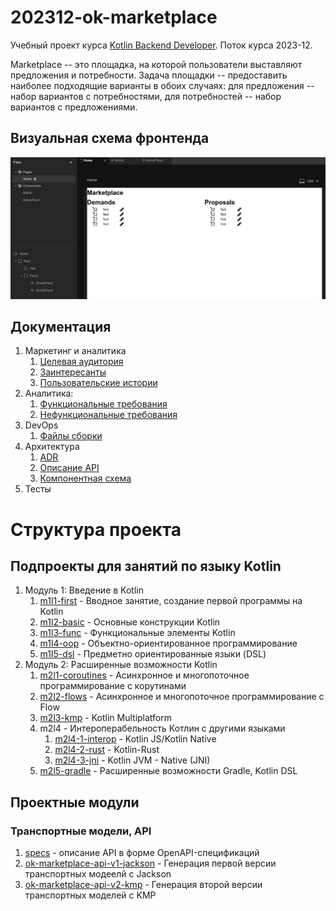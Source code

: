 # 202312-ok-marketplace

Учебный проект курса
[Kotlin Backend Developer](https://otus.ru/lessons/kotlin/).
Поток курса 2023-12.

Marketplace -- это площадка, на которой пользователи выставляют предложения и потребности. Задача
площадки -- предоставить наиболее подходящие варианты в обоих случаях: для предложения -- набор вариантов с
потребностями, для потребностей -- набор вариантов с предложениями.

## Визуальная схема фронтенда

![Макет фронта](imgs/design-layout.png)

## Документация

1. Маркетинг и аналитика
    1. [Целевая аудитория](./docs/01-biz/01-target-audience.md)
    2. [Заинтересанты](./docs/01-biz/02-stakeholders.md)
    3. [Пользовательские истории](./docs/01-biz/03-bizreq.md)
2. Аналитика:
    1. [Функциональные требования](./docs/02-analysis/01-functional-requiremens.md)
    2. [Нефункциональные требования](./docs/02-analysis/02-nonfunctional-requirements.md)
3. DevOps
    1. [Файлы сборки](./deploy)
4. Архитектура
   1. [ADR](./docs/04-architecture/01-adrs.md)
   2. [Описание API](./docs/04-architecture/02-api.md)
   3. [Компонентная схема](./docs/04-architecture/03-arch.md)
5. Тесты

# Структура проекта

## Подпроекты для занятий по языку Kotlin

1. Модуль 1: Введение в Kotlin
    1. [m1l1-first](lessons/m1l1-first) - Вводное занятие, создание первой программы на Kotlin
    2. [m1l2-basic](lessons/m1l2-basic) - Основные конструкции Kotlin
    3. [m1l3-func](lessons/m1l3-func) - Функциональные элементы Kotlin
    4. [m1l4-oop](lessons/m1l4-oop) - Объектно-ориентированное программирование
    5. [m1l5-dsl](lessons/m1l5-dsl) - Предметно ориентированные языки (DSL)
2. Модуль 2: Расширенные возможности Kotlin
    1. [m2l1-coroutines](lessons/m2l1-coroutines) - Асинхронное и многопоточное программирование с корутинами
    2. [m2l2-flows](lessons/m2l2-flows) - Асинхронное и многопоточное программирование с Flow
    3. [m2l3-kmp](lessons/m2l3-kmp) - Kotlin Multiplatform
    4. m2l4 - Интероперабельность Котлин с другими языками
        1. [m2l4-1-interop](lessons/m2l4-1-interop) - Kotlin JS/Kotlin Native
        2. [m2l4-2-rust](lessons/m2l4-2-rust) - Kotlin-Rust
        3. [m2l4-3-jni](lessons/m2l4-3-jni) - Kotlin JVM - Native (JNI)
    5. [m2l5-gradle](lessons/m2l5-gradle) - Расширенные возможности Gradle, Kotlin DSL

## Проектные модули

### Транспортные модели, API

1. [specs](specs) - описание API в форме OpenAPI-спецификаций
2. [ok-marketplace-api-v1-jackson](ok-marketplace-be/ok-marketplace-api-v1-jackson) - Генерация первой версии
   транспортных модеелй с Jackson
3. [ok-marketplace-api-v2-kmp](ok-marketplace-be/ok-marketplace-api-v2-kmp) - Генерация второй версии транспортных
   моделей с KMP

